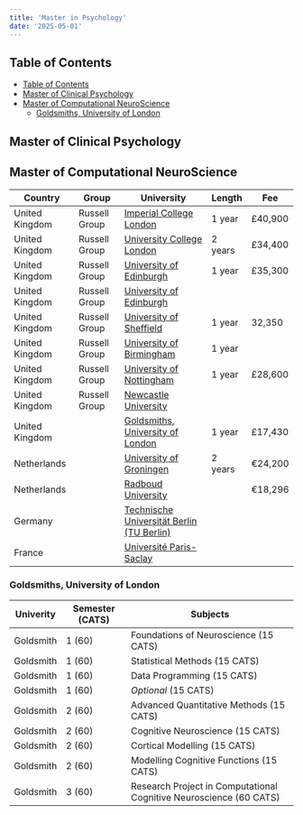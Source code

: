 ```yaml
---
title: 'Master in Psychology'
date: '2025-05-01'
---
```


## Table of Contents

- [Table of Contents](#table-of-contents)
- [Master of Clinical Psychology](#master-of-clinical-psychology)
- [Master of Computational NeuroScience](#master-of-computational-neuroscience)
  - [Goldsmiths, University of London](#goldsmiths-university-of-london)

## Master of Clinical Psychology

## Master of Computational NeuroScience

| Country        | Group         | University                                       | Length  | Fee     |
| -------------- | ------------- | ------------------------------------------------ | ------- | ------- |
| United Kingdom | Russell Group | [Imperial College London][icl]                   | 1 year  | £40,900 |
| United Kingdom | Russell Group | [University College London][ucl]                 | 2 years | £34,400 |
| United Kingdom | Russell Group | [University of Edinburgh][edinburgh-phd]         | 1 year  | £35,300 |
| United Kingdom | Russell Group | [University of Edinburgh][edinburgh-msc]         |         |         |
| United Kingdom | Russell Group | [University of Sheffield][sheffield]             | 1 year  | 32,350  |
| United Kingdom | Russell Group | [University of Birmingham][birmingham]           | 1 year  |         |
| United Kingdom | Russell Group | [University of Nottingham][nottingham]           | 1 year  | £28,600 |
| United Kingdom | Russell Group | [Newcastle University][newcastle]                |         |         |
| United Kingdom |               | [Goldsmiths, University of London][goldsmith]    | 1 year  | £17,430 |
| Netherlands    |               | [University of Groningen][groningen]             | 2 years | €24,200 |
| Netherlands    |               | [Radboud University][radboud]                    |         | €18,296 |
| Germany        |               | [Technische Universität Berlin (TU Berlin)][tub] |         |         |
| France         |               | [Université Paris-Saclay][saclay]                |         |         |

### Goldsmiths, University of London

| Univerity | Semester (CATS) | Subjects                                                           |
| --------- | --------------- | ------------------------------------------------------------------ |
| Goldsmith | 1 (60)          | Foundations of Neuroscience (15 CATS)                              |
| Goldsmith | 1 (60)          | Statistical Methods (15 CATS)                                      |
| Goldsmith | 1 (60)          | Data Programming (15 CATS)                                         |
| Goldsmith | 1 (60)          | _Optional_ (15 CATS)                                               |
| Goldsmith | 2 (60)          | Advanced Quantitative Methods (15 CATS)                            |
| Goldsmith | 2 (60)          | Cognitive Neuroscience (15 CATS)                                   |
| Goldsmith | 2 (60)          | Cortical Modelling (15 CATS)                                       |
| Goldsmith | 2 (60)          | Modelling Cognitive Functions (15 CATS)                            |
| Goldsmith | 3 (60)          | Research Project in Computational Cognitive Neuroscience (60 CATS) |

[birmingham]: https://www.birmingham.ac.uk/postgraduate/courses/taught/psych/computation-neuro-cognitive-robotics.aspx
[edinburgh-phd]: https://www.ed.ac.uk/studying/postgraduate/degrees/index.php?r=site/view&id=489
[edinburgh-msc]: https://www.ed.ac.uk/studying/postgraduate/degrees/index.php?r=site/view&edition=2024&id=2
[goldsmith]: https://www.gold.ac.uk/pg/msc-computational-cognitive-neuroscience
[groningen]: https://www.rug.nl/masters/computational-cognitive-science
[icl]: https://www.imperial.ac.uk/study/courses/postgraduate-taught/neurotechnology/
[newcastle]: https://www.ncl.ac.uk/postgraduate/degrees/5199f/
[nottingham]: https://www.nottingham.ac.uk/pgstudy/course/taught/computational-neuroscience-cognition-and-ai-msc
[radboud]: https://www.ru.nl/en/education/masters/cognitive-neuroscience-research/natural-computing-and-neurotechnology
[sheffield]: https://www.sheffield.ac.uk/postgraduate/taught/courses/2024/cognitive-and-computational-neuroscience-msc
[ucl]: https://www.ucl.ac.uk/prospective-students/graduate/research-degrees/gatsby-computational-neuroscience-unit-mphil-phd
[tub]: https://www.bccn-berlin.de/master-program.html
[saclay]: https://www.universite-paris-saclay.fr/en/education/master/life-sciences-and-health/m2-computational-neurosciences-and-neuroengineering
